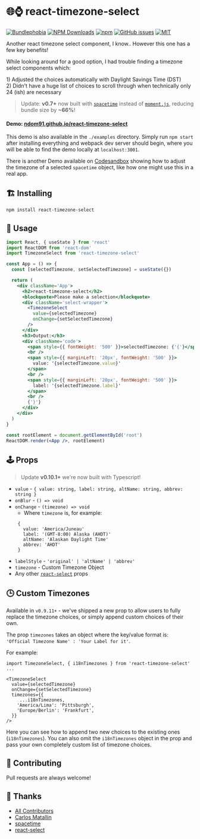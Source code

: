 # 🌐⌚ react-timezone-select

[![Bundlephobia](https://badgen.net/bundlephobia/minzip/react-timezone-select?style=flat-square)](https://bundlephobia.com/result?p=react-timezone-select@0.8.3)
[![NPM Downloads](https://img.shields.io/npm/dm/react-timezone-select?style=flat-square)](https://www.npmjs.com/package/react-timezone-select)
[![npm](https://img.shields.io/npm/v/react-timezone-select?style=flat-square)](https://www.npmjs.com/package/react-timezone-select)
[![GitHub issues](https://img.shields.io/github/issues/ndom91/react-timezone-select?style=flat-square)](https://github.com/ndom91/react-timezone-select/issues)
[![MIT](https://badgen.net/badge/license/MIT/blue?style=flat-square)](https://github.com/ndom91/react-timezone-select/blob/main/LICENSE)

Another react timezone select component, I know.. However this one has a few key benefits!

While looking around for a good option, I had trouble finding a timezone select components which:

1\) Adjusted the choices automatically with Daylight Savings Time (DST)  
2\) Didn't have a huge list of choices to scroll through when technically only 24 (ish) are necessary

> Update: **v0.7+** now built with [`spacetime`](https://github.com/spencermountain/spacetime) instead of [`moment.js`](https://momentjs.com), reducing bundle size by **~66%**!

#### Demo: [ndom91.github.io/react-timezone-select](https://ndom91.github.io/react-timezone-select/)

This demo is also available in the `./examples` directory. Simply run `npm start` after installing everything and webpack dev server should begin, where you will be able to find the demo locally at `localhost:3001`.

There is another Demo available on [Codesandbox](https://codesandbox.io/s/react-timezone-select-usage-z37hf) showing how to adjust the timezone of a selected `spacetime` object, like how one might use this in a real app.

## 🏗️ Installing

```bash
npm install react-timezone-select
```

## 🔭 Usage

```jsx
import React, { useState } from 'react'
import ReactDOM from 'react-dom'
import TimezoneSelect from 'react-timezone-select'

const App = () => {
  const [selectedTimezone, setSelectedTimezone] = useState({})

  return (
    <div className='App'>
      <h2>react-timezone-select</h2>
      <blockquote>Please make a selection</blockquote>
      <div className='select-wrapper'>
        <TimezoneSelect
          value={selectedTimezone}
          onChange={setSelectedTimezone}
        />
      </div>
      <h3>Output:</h3>
      <div className='code'>
        <span style={{ fontWeight: '500' }}>selectedTimezone: {'{'}</span>{' '}
        <br />
        <span style={{ marginLeft: '20px', fontWeight: '500' }}>
          value: '{selectedTimezone.value}'
        </span>
        <br />
        <span style={{ marginLeft: '20px', fontWeight: '500' }}>
          label: '{selectedTimezone.label}'
        </span>
        <br />
        {'}'}
      </div>
    </div>
  )
}

const rootElement = document.getElementById('root')
ReactDOM.render(<App />, rootElement)
```

## 🕹️ Props

> Update **v0.10.1+** we're now built with Typescript!

- `value` - `{ value: string, label: string, altName: string, abbrev: string }`
- `onBlur` - `() => void`
- `onChange` - `(timezone) => void`
  - Where `timezone` is, for example:
  ```
   {
     value: 'America/Juneau'
     label: '(GMT-8:00) Alaska (AHDT)'
     altName: 'Alaskan Daylight Time'
     abbrev: 'AHDT'
   }
  ```
- `labelStyle` - `'original' | 'altName' | 'abbrev'`
- `timezone` - Custom Timezone Object
- Any other [`react-select`](https://github.com/jedwatson/react-select#props) props

## 🕒 Custom Timezones

Available in `v0.9.11+` - we've shipped a new prop to allow users to fully replace the timezone choices, or simply append custom choices of their own.

The prop `timezones` takes an object where the key/value format is: `'Official Timezone Name' : 'Your Label for it'`.

For example:

```
import TimezoneSelect, { i18nTimezones } from 'react-timezone-select'
...

<TimezoneSelect
  value={selectedTimezone}
  onChange={setSelectedTimezone}
  timezones={{
     ...i18nTimezones,
    'America/Lima': 'Pittsburgh',
    'Europe/Berlin': 'Frankfurt',
  }}
/>
```

Here you can see how to append two new choices to the existing ones (`i18nTimezones`). You can also omit the `i18nTimezones` object in the prop and pass your own completely custom list of timezone choices.

## 🚧 Contributing

Pull requests are always welcome!

## 🙏 Thanks

- [All Contributors](https://github.com/ndom91/react-timezone-select/graphs/contributors)
- [Carlos Matallin](https://github.com/matallo/)
- [spacetime](https://github.com/spencermountain/spacetime)
- [react-select](https://react-select.com)
